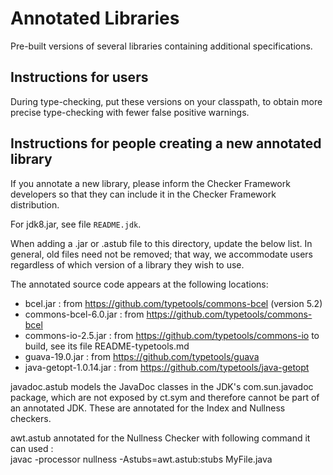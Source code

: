 # Annotated Libraries

Pre-built versions of several libraries containing additional specifications.

## Instructions for users

During type-checking, put these versions on your classpath,
to obtain more precise type-checking with fewer false positive warnings.


## Instructions for people creating a new annotated library

If you annotate a new library, please inform the Checker Framework developers
so that they can include it in the Checker Framework distribution.

For jdk8.jar, see file `README.jdk`.

When adding a .jar or .astub file to this directory, update the below list.
In general, old files need not be removed; that way, we accommodate users
regardless of which version of a library they wish to use.

The annotated source code appears at the following locations:

- bcel.jar : from https://github.com/typetools/commons-bcel (version 5.2)
- commons-bcel-6.0.jar : from https://github.com/typetools/commons-bcel
- commons-io-2.5.jar : from https://github.com/typetools/commons-io
                     to build, see its file README-typetools.md
- guava-19.0.jar : from https://github.com/typetools/guava
- java-getopt-1.0.14.jar : from https://github.com/typetools/java-getopt

javadoc.astub models the JavaDoc classes in the JDK's com.sun.javadoc package,
which are not exposed by ct.sym and therefore cannot be part of an
annotated JDK. These are annotated for the Index and Nullness checkers.

awt.astub annotated for the Nullness Checker with following command it can used :  
javac -processor nullness -Astubs=awt.astub:stubs MyFile.java  
